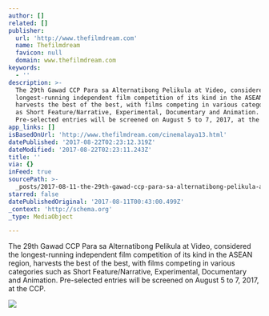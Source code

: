 ```yaml
---
author: []
related: []
publisher:
  url: 'http://www.thefilmdream.com'
  name: Thefilmdream
  favicon: null
  domain: www.thefilmdream.com
keywords:
  - ''
description: >-
  The 29th Gawad CCP Para sa Alternatibong Pelikula at Video, considered the
  longest-running independent film competition of its kind in the ASEAN region,
  harvests the best of the best, with films competing in various categories such
  as Short Feature/Narrative, Experimental, Documentary and Animation.
  Pre-selected entries will be screened on August 5 to 7, 2017, at the CCP.
app_links: []
isBasedOnUrl: 'http://www.thefilmdream.com/cinemalaya13.html'
datePublished: '2017-08-22T02:23:12.319Z'
dateModified: '2017-08-22T02:23:11.243Z'
title: ''
via: {}
inFeed: true
sourcePath: >-
  _posts/2017-08-11-the-29th-gawad-ccp-para-sa-alternatibong-pelikula-at-video.md
starred: false
datePublishedOriginal: '2017-08-11T00:43:00.499Z'
_context: 'http://schema.org'
_type: MediaObject

---
```

<article style=""><p>The 29th Gawad CCP Para sa Alternatibong Pelikula at Video, considered the longest-running independent film competition of its kind in the ASEAN region, harvests the best of the best, with films competing in various categories such as Short Feature/Narrative, Experimental, Documentary and Animation. Pre-selected entries will be screened on August 5 to 7, 2017, at the CCP.</p><img src="http://www.thefilmdream.com/image/124414437.jpg" /></article>